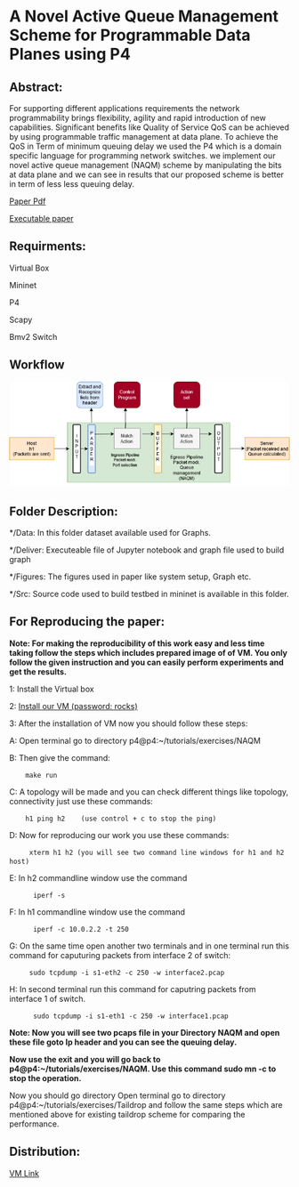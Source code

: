 # A Novel Active Queue Management Scheme for Programmable Data Planes using P4

## Abstract:
For supporting different applications requirements the network programmability brings flexibility, agility and rapid
introduction of new capabilities. Significant benefits like Quality of Service QoS can be achieved by using programmable traffic management at data plane. To achieve the QoS in Term of minimum queuing delay we used the P4 which is a domain
specific language for programming network switches. we implement our novel active queue management (NAQM) scheme by
manipulating the bits at data plane and we can see in results that our proposed scheme is better in term of less less queuing
delay.

[Paper Pdf](https://github.com/Meerkhan12/Reproducible-research/blob/master/deliver/Project.pdf)

[Executable paper](https://github.com/Meerkhan12/Reproducible-research/blob/master/deliver/draft3.ipynb)



## Requirments:

Virtual Box

Mininet
 
P4
 
Scapy
 
Bmv2 Switch


## Workflow

![alt text](https://github.com/Meerkhan12/Reproducible-research/blob/master/figures/flowchart.jpg)


## Folder Description:

*/Data: In this folder dataset available used for Graphs.

*/Deliver: Executeable file of Jupyter notebook and graph file used to build graph

*/Figures: The figures used in paper like system setup, Graph etc.

*/Src: Source code used to build testbed in mininet is available in this folder.


## For Reproducing the paper:

**Note: For making the reproducibility of this work easy and less time taking follow the steps which includes prepared image of of VM. You only follow the given instruction and you can easily perform experiments and get the results.**

1: Install the Virtual box

2: [Install our VM   (password: rocks)](https://drive.google.com/file/d/1lzQZEVthECibOvqK-xCQ_Wxy6TYerXzT/view)

3: After the installation of VM now you should follow these steps:

A: Open terminal go to directory p4@p4:~/tutorials/exercises/NAQM

B: Then give the command:

        make run
        
C: A topology will be made and you can check different things like topology, connectivity just use these commands:
                      
        
        h1 ping h2    (use control + c to stop the ping)
        
D: Now for reproducing our work you use these commands:
         
         xterm h1 h2 (you will see two command line windows for h1 and h2 host)
         
E: In h2 commandline window use the command

          iperf -s

F: In h1 commandline window use the command
          
          iperf -c 10.0.2.2 -t 250
          
G: On the same time open another two terminals and in one terminal run this command for caputuring packets from interface 2 of switch:
         
         sudo tcpdump -i s1-eth2 -c 250 -w interface2.pcap
         
H: In second terminal run this command for caputring packets from interface 1 of switch.
          
          sudo tcpdump -i s1-eth1 -c 250 -w interface1.pcap
          
**Note: Now you will see two pcaps file in your Directory NAQM and open these file goto Ip header and you can see the queuing delay.**

**Now use the exit and you will go back to p4@p4:~/tutorials/exercises/NAQM. Use this command sudo mn -c to stop the operation.**


Now you should go directory Open terminal go to directory p4@p4:~/tutorials/exercises/Taildrop and follow the same steps which are mentioned above for existing  taildrop scheme for comparing the performance.


## Distribution:
[VM Link](https://drive.google.com/file/d/1lzQZEVthECibOvqK-xCQ_Wxy6TYerXzT/view)
